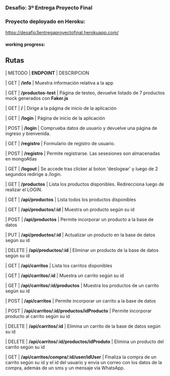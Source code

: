 ### Desafio: 3º Entrega Proyecto Final
### Proyecto deployado en Heroku:
https://desafio3entregaproyectofinal.herokuapp.com/

#### working progress:

## Rutas


|   METODO    | **ENDPOINT**           | DESCRIPCION                                                         

|     GET     | **/info**                | Muestra información relativa a la app 

|     GET     |  **/productos-test**      | Página de testeo, devuelve listado de 7 productos mock generados con **Faker.js** 



|     GET     |  **/**                    | Dirige a la página de inicio de la aplicación 

|     GET     |  **/login**               | Página de inicio de la aplicación

|     POST    |  **/login**              | Comprueba datos de usuario y devuelve una página de ingreso y bienvenida.  

|     GET     |  **/registro**            | Formulario de registro de usuario. 

|     POST    |  **/registro**           | Permite registrarse. Las sesesiones son almacenadas en mongoAtlas  

|     GET     |  **/logout**              | Se accede tras clicker al boton 'deslogear' y luego de 2 segundos redirige a /login. 

|     GET     |  **/productos**           | Lista los productos disponibles. Redirecciona luego de realizar el LOGIN. 



|     GET     |  **/api/productos**       | Lista todos los productos disponibles     

|     GET     |  **/api/productos/:id**   | Muestra un producto según su id   

|     POST    |  **/api/productos**       | Permite incorporar un producto a la base de datos       

|     PUT     | **/api/productos/:id**   | Actualizar un producto en la base de datos según su id     

|    DELETE   | **/api/productos/:id**   | Eliminar un producto de la base de datos según su id



|     GET     |  **/api/carritos**        | Lista los carritos disponibles     

|     GET     |  **/api/carritos/:id**    | Muestra un carrito según su id   

|     GET     |  **/api/carritos/:id/productos**   | Muestra los productos de un carrito según su id  

|     POST    |  **/api/carritos**        | Permite incorporar un carrito a la base de datos   

|     POST    |  **/api/carritos/:id/productos/idProducto**        | Permite incorporar producto al carrito según su id   

|    DELETE   | **/api/carritos/:id**   | Elimina un carrito de la base de datos según su id

|    DELETE   | **/api/carritos/:id/productos/idProduto**   | Elimina un producto del carrito según su id


|    GET   | **/api/carritos/compra/:id/user/idUser**   | Finaliza la compra de un carrito según su id y el id del usuario y envia un correo con los datos de la compra, además de un sms y un mensaje vía WhatsApp.

